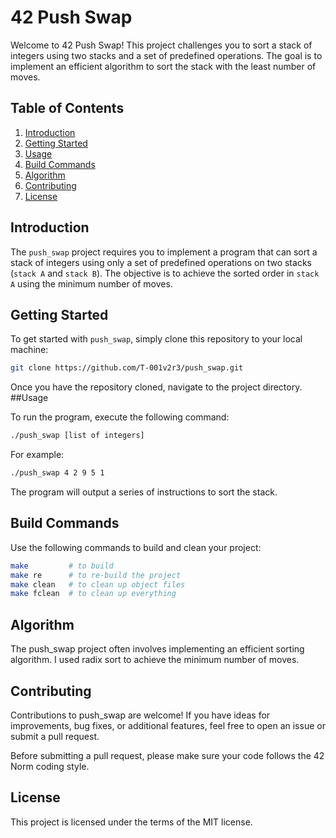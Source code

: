 # 42 Push Swap

Welcome to 42 Push Swap! This project challenges you to sort a stack of integers using two stacks and a set of predefined operations. The goal is to implement an efficient algorithm to sort the stack with the least number of moves.

## Table of Contents

1. [Introduction](#introduction)
2. [Getting Started](#getting-started)
3. [Usage](#usage)
4. [Build Commands](#build-commands)
5. [Algorithm](#algorithm)
6. [Contributing](#contributing)
7. [License](#license)

## Introduction

The `push_swap` project requires you to implement a program that can sort a stack of integers using only a set of predefined operations on two stacks (`stack A` and `stack B`). The objective is to achieve the sorted order in `stack A` using the minimum number of moves.

## Getting Started

To get started with `push_swap`, simply clone this repository to your local machine:

```bash
git clone https://github.com/T-001v2r3/push_swap.git
```
Once you have the repository cloned, navigate to the project directory.
##Usage

To run the program, execute the following command:

```bash
./push_swap [list of integers]
```
For example:

```bash
./push_swap 4 2 9 5 1
```
The program will output a series of instructions to sort the stack.
## Build Commands

Use the following commands to build and clean your project:

```bash
make         # to build
make re      # to re-build the project
make clean   # to clean up object files
make fclean  # to clean up everything
```
## Algorithm

The push_swap project often involves implementing an efficient sorting algorithm. I used radix sort to achieve the minimum number of moves.
## Contributing

Contributions to push_swap are welcome! If you have ideas for improvements, bug fixes, or additional features, feel free to open an issue or submit a pull request.

Before submitting a pull request, please make sure your code follows the 42 Norm coding style.
## License

This project is licensed under the terms of the MIT license.